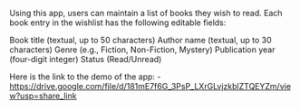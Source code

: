 Using this app, users can maintain a list of books they wish to read. Each book entry in the wishlist has the following editable fields:

Book title (textual, up to 50 characters)
Author name (textual, up to 30 characters)
Genre (e.g., Fiction, Non-Fiction, Mystery)
Publication year (four-digit integer)
Status (Read/Unread)

Here is the link to the demo of the app: - https://drive.google.com/file/d/181mE7f6G_3PsP_LXrGLvjzkblZTQEYZm/view?usp=share_link
